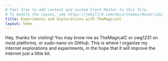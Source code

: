 ```yaml
---
# Feel free to add content and custom Front Matter to this file.
# To modify the layout, see https://jekyllrb.com/docs/themes/#overriding-theme-defaults
title: Experiments and Explorations with TheMagicalC
layout: home
---
```


Hey, thanks for visiting! You may know me as TheMagicalC or cwg1231 on most platforms, or sudo-nano on GitHub. This is where I organize my internet explorations and experiments, in the hope that it will improve the internet just a little bit. 
